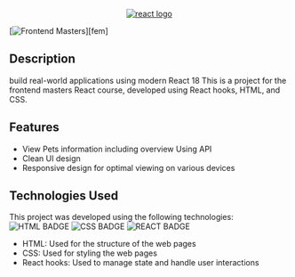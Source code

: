<p align="center"><a href="fem"><img alt="react logo" title="React" src="./public/images/course-icon.png" /></a></p>

[![Frontend Masters](https://static.frontendmasters.com/assets/brand/logos/full.png)][fem]

## Description
build real-world applications using modern React 18
This is a project for the frontend masters React course, 
developed using React hooks, HTML, and CSS.

## Features
* View Pets information including overview Using API 
* Clean UI design
* Responsive design for optimal viewing on various devices

## Technologies Used
This project was developed using the following technologies: \
![HTML BADGE](https://img.shields.io/badge/HTML5-E34F26?style=for-the-badge&logo=html5&logoColor=white)
![CSS BADGE](https://img.shields.io/badge/CSS3-1572B6?style=for-the-badge&logo=css3&logoColor=white)
![REACT BADGE](https://img.shields.io/badge/React-20232A?style=for-the-badge&logo=react&logoColor=61DAFB)

- HTML: Used for the structure of the web pages
- CSS: Used for styling the web pages
- React hooks: Used to manage state and handle user interactions
